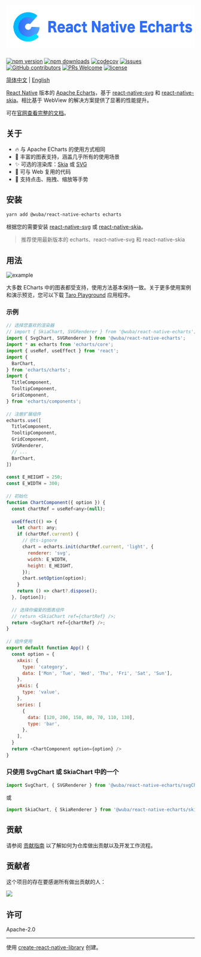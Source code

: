 [![](./logo.svg)](https://wuba.github.io/react-native-echarts/)
=

[![npm version](https://img.shields.io/npm/v/@wuba/react-native-echarts.svg?style=flat)](https://www.npmjs.com/package/@wuba/react-native-echarts)
[![npm downloads](https://img.shields.io/npm/dm/@wuba/react-native-echarts)](https://www.npmjs.com/package/@wuba/react-native-echarts)
[![codecov](https://codecov.io/gh/wuba/react-native-echarts/graph/badge.svg?token=BF6LGEXO55)](https://codecov.io/gh/wuba/react-native-echarts)
[![issues](https://img.shields.io/github/issues/wuba/react-native-echarts.svg?style=flat)](https://github.com/wuba/react-native-echarts/issues)
[![GitHub contributors](https://img.shields.io/github/contributors/wuba/react-native-echarts.svg?style=flat)](https://github.com/wuba/react-native-echarts/graphs/contributors)
[![PRs Welcome](https://img.shields.io/badge/PRs-welcome-brightgreen.svg)](https://github.com/wuba/react-native-echarts/pulls)
[![license](https://img.shields.io/github/license/wuba/react-native-echarts.svg?style=flat)](https://github.com/wuba/react-native-echarts/blob/main/LICENSE)

[简体中文](./README_CN.md) | [English](./README.md)

[React Native](https://reactnative.dev/) 版本的 [Apache Echarts](https://github.com/apache/echarts)，基于 [react-native-svg](https://github.com/software-mansion/react-native-svg) 和 [react-native-skia](https://github.com/shopify/react-native-skia)。相比基于 WebView 的解决方案提供了显著的性能提升。

可在[官网查看完整的文档](https://wuba.github.io/react-native-echarts/zh-Hans/)。

## 关于

* 🔥 与 Apache ECharts 的使用方式相同
* 🎨 丰富的图表支持，涵盖几乎所有的使用场景
* ✨ 可选的渲染库：[Skia](https://github.com/shopify/react-native-skia) 或 [SVG](https://github.com/software-mansion/react-native-svg)
* 🚀 可与 Web 复用的代码
* 📱 支持点击、拖拽、缩放等手势

## 安装

```sh
yarn add @wuba/react-native-echarts echarts
```

根据您的需要安装 [react-native-svg](https://github.com/software-mansion/react-native-svg#installation) 或 [react-native-skia](https://shopify.github.io/react-native-skia/docs/getting-started/installation/)。

> 推荐使用最新版本的 echarts、react-native-svg 和 react-native-skia

## 用法

![example](https://raw.githubusercontent.com/wuba/react-native-echarts/main/screenshots/example.jpg)

大多数 ECharts 中的图表都受支持，使用方法基本保持一致。关于更多使用案例和演示预览，您可以下载 [Taro Playground](https://github.com/wuba/taro-playground) 应用程序。

### 示例
```js
// 选择您喜欢的渲染器
// import { SkiaChart, SVGRenderer } from '@wuba/react-native-echarts';
import { SvgChart, SVGRenderer } from '@wuba/react-native-echarts';
import * as echarts from 'echarts/core';
import { useRef, useEffect } from 'react';
import {
  BarChart,
} from 'echarts/charts';
import {
  TitleComponent,
  TooltipComponent,
  GridComponent,
} from 'echarts/components';

// 注册扩展组件
echarts.use([
  TitleComponent,
  TooltipComponent,
  GridComponent,
  SVGRenderer,
  // ...
  BarChart,
])

const E_HEIGHT = 250;
const E_WIDTH = 300;

// 初始化
function ChartComponent({ option }) {
  const chartRef = useRef<any>(null);

  useEffect(() => {
    let chart: any;
    if (chartRef.current) {
      // @ts-ignore
      chart = echarts.init(chartRef.current, 'light', {
        renderer: 'svg',
        width: E_WIDTH,
        height: E_HEIGHT,
      });
      chart.setOption(option);
    }
    return () => chart?.dispose();
  }, [option]);

  // 选择你偏爱的图表组件
  // return <SkiaChart ref={chartRef} />;
  return <SvgChart ref={chartRef} />;
}

// 组件使用
export default function App() {
  const option = {
    xAxis: {
      type: 'category',
      data: ['Mon', 'Tue', 'Wed', 'Thu', 'Fri', 'Sat', 'Sun'],
    },
    yAxis: {
      type: 'value',
    },
    series: [
      {
        data: [120, 200, 150, 80, 70, 110, 130],
        type: 'bar',
      },
    ],
  }
  return <ChartComponent option={option} />
}
```

### 只使用 SvgChart 或 SkiaChart 中的一个
```js
import SvgChart, { SVGRenderer } from '@wuba/react-native-echarts/svgChart';
```
或
```js
import SkiaChart, { SkiaRenderer } from '@wuba/react-native-echarts/skiaChart';
```

## 贡献

请参阅 [贡献指南](CONTRIBUTING.md) 以了解如何为仓库做出贡献以及开发工作流程。

## 贡献者

这个项目的存在要感谢所有做出贡献的人：

[![](https://opencollective.com/react-native-echarts/contributors.svg?width=890&showBtn=false)](https://github.com/wuba/react-native-echarts/graphs/contributors)

## 许可

Apache-2.0

---

使用 [create-react-native-library](https://github.com/callstack/react-native-builder-bob) 创建。
